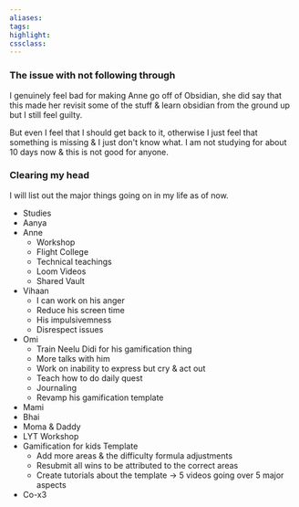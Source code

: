 ```yaml
---
aliases:  
tags:
highlight:  
cssclass:
---
```


### The issue with not following through
I genuinely feel bad for making Anne go off of Obsidian, she did say that this made her revisit some of the stuff & learn obsidian from the ground up but I still feel guilty.

But even I feel that I should get back to it, otherwise I just feel that something is missing & I just don't know what.
I am not studying for about 10 days now & this is not good for anyone.

### Clearing my head
I will list out the major things going on in my life as of now. 

- Studies
- Aanya
- Anne
	- Workshop
	- Flight College
	- Technical teachings
	- Loom Videos
	- Shared Vault
- Vihaan
	- I can work on his anger
	- Reduce his screen time
	- His impulsivemness
	- Disrespect issues
- Omi
	- Train Neelu Didi for his gamification thing
	- More talks with him
	- Work on inability to express but cry & act out
	- Teach how to do daily quest
	- Journaling
	- Revamp his gamification template 
- Mami
- Bhai
- Moma & Daddy
- LYT Workshop
- Gamification for kids Template
	- Add more areas & the difficulty formula adjustments
	- Resubmit all wins to be attributed to the correct areas
	- Create tutorials about the template → 5 videos going over 5 major aspects
- Co-x3
